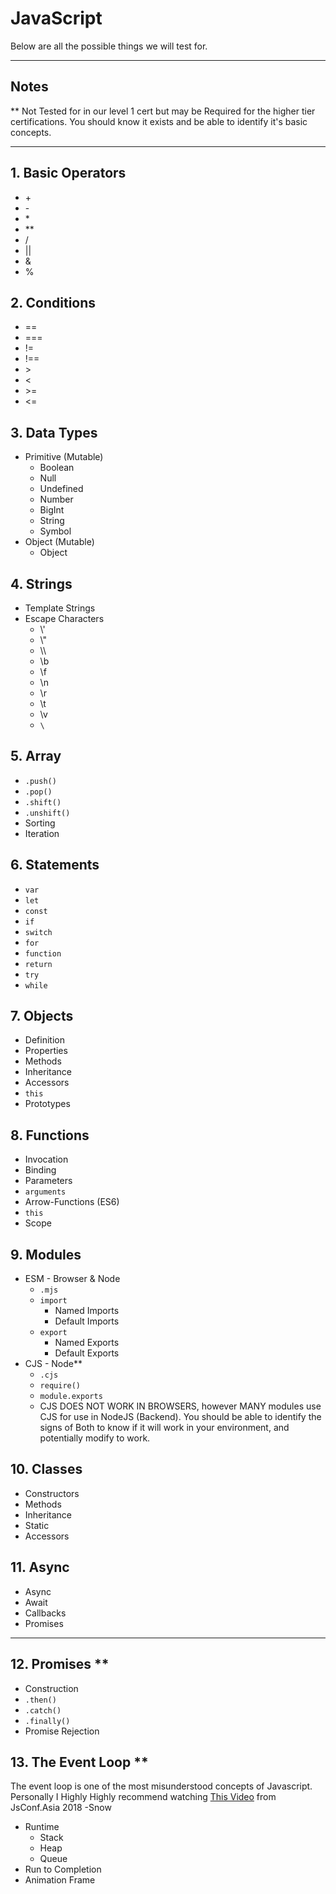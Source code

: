 <!-- markdownlint-disable MD033 -->

# JavaScript

Below are all the possible things we will test for.

---

## Notes

\** Not Tested for in our level 1 cert but may be Required for the higher tier certifications. You should know it exists and be able to identify it's basic concepts.

---

## 1. Basic Operators

* \+
* \-
* \*
* \*\*
* /
* ||
* &
* %

## 2. Conditions

* ==
* ===
* !=
* !==
* \>
* <
* \>=
* <=

## 3. Data Types

* Primitive (Mutable)
  * Boolean
  * Null
  * Undefined
  * Number
  * BigInt
  * String
  * Symbol
* Object (Mutable)
  * Object

## 4. Strings

* Template Strings
* Escape Characters
  * \\'
  * \\"
  * \\\\
  * \\b
  * \\f
  * \\n
  * \\r
  * \\t
  * \\v
  * `\`

## 5. Array

* `.push()`
* `.pop()`
* `.shift()`
* `.unshift()`
* Sorting
* Iteration

## 6. Statements

* `var`
* `let`
* `const`
* `if`
* `switch`
* `for`
* `function`
* `return`
* `try`
* `while`

## 7. Objects

* Definition
* Properties
* Methods
* Inheritance
* Accessors
* `this`
* Prototypes

## 8. Functions

* Invocation
* Binding
* Parameters
* `arguments`
* Arrow-Functions (ES6)
* `this`
* Scope

## 9. Modules

* ESM - Browser & Node
  * `.mjs`
  * `import`
    * Named Imports
    * Default Imports
  * `export`
    * Named Exports
    * Default Exports
* CJS - Node**
  * `.cjs`
  * `require()`
  * `module.exports`
  * CJS DOES NOT WORK IN BROWSERS, however MANY modules use CJS for use in NodeJS (Backend). You should be able to identify the signs of Both to know if it will work in your environment, and potentially modify to work.

## 10. Classes

* Constructors
* Methods
* Inheritance
* Static
* Accessors

## 11. Async

* Async
* Await
* Callbacks
* Promises

---

## 12. Promises **

* Construction
* `.then()`
* `.catch()`
* `.finally()`
* Promise Rejection

## 13. The Event Loop **

The event loop is one of the most misunderstood concepts of Javascript.<br>Personally I Highly Highly recommend watching [This Video](https://www.youtube.com/watch?v=cCOL7MC4Pl0) from JsConf.Asia 2018 -Snow

* Runtime
  * Stack
  * Heap
  * Queue
* Run to Completion
* Animation Frame
